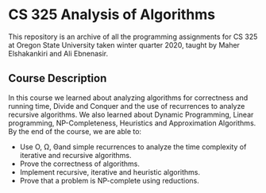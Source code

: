 # CS 325 Analysis of Algorithms

This repository is an archive of all the programming assignments for CS 325 at Oregon State University taken winter quarter 2020, taught by Maher Elshakankiri and Ali Ebnenasir.

## Course Description

In this course we learned about analyzing algorithms for correctness and running time, Divide and Conquer and the use of recurrences to analyze recursive algorithms. We also learned about Dynamic Programming, Linear programming, NP-Completeness, Heuristics and Approximation Algorithms. By the end of the course, we are able to:

- Use O, Ω, Θand simple recurrences to analyze the time complexity of iterative and recursive algorithms.
- Prove the correctness of algorithms.
- Implement recursive, iterative and heuristic algorithms.
- Prove that a problem is NP-complete using reductions.
